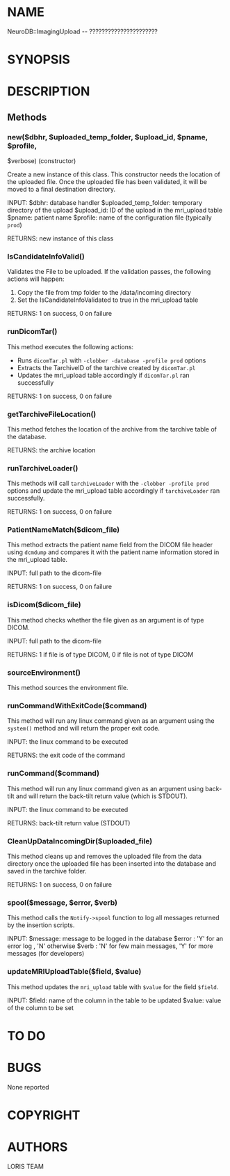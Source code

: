 # NAME

NeuroDB::ImagingUpload -- ??????????????????????

# SYNOPSIS

# DESCRIPTION

## Methods

### new($dbhr, $uploaded\_temp\_folder, $upload\_id, $pname, $profile,
$verbose) (constructor)

Create a new instance of this class. This constructor needs the location of
the uploaded file. Once the uploaded file has been validated, it will be
moved to a final destination directory.

INPUT:
  $dbhr: database handler
  $uploaded\_temp\_folder: temporary directory of the upload
  $upload\_id: ID of the upload in the mri\_upload table
  $pname: patient name
  $profile: name of the configuration file (typically `prod`)

RETURNS: new instance of this class

### IsCandidateInfoValid()

Validates the File to be uploaded. If the validation passes, the following
actions will happen:
  1) Copy the file from tmp folder to the /data/incoming directory
  2) Set the IsCandidateInfoValidated to true in the mri\_upload table

RETURNS: 1 on success, 0 on failure

### runDicomTar()

This method executes the following actions:
 - Runs `dicomTar.pl` with `-clobber -database -profile prod` options
 - Extracts the TarchiveID of the tarchive created by `dicomTar.pl`
 - Updates the mri\_upload table accordingly if `dicomTar.pl` ran successfully

RETURNS: 1 on success, 0 on failure

### getTarchiveFileLocation()

This method fetches the location of the archive from the tarchive table of
the database.

RETURNS: the archive location

### runTarchiveLoader()

This methods will call `tarchiveLoader` with the `-clobber -profile prod`
options and update the mri\_upload table accordingly if `tarchiveLoader` ran
successfully.

RETURNS: 1 on success, 0 on failure

### PatientNameMatch($dicom\_file)

This method extracts the patient name field from the DICOM file header using
`dcmdump` and compares it with the patient name information stored in the
mri\_upload table.

INPUT: full path to the dicom-file

RETURNS: 1 on success, 0 on failure

### isDicom($dicom\_file)

This method checks whether the file given as an argument is of type DICOM.

INPUT: full path to the dicom-file

RETURNS: 1 if file is of type DICOM, 0 if file is not of type DICOM

### sourceEnvironment()

This method sources the environment file.

### runCommandWithExitCode($command)

This method will run any linux command given as an argument using the
`system()` method and will return the proper exit code.

INPUT: the linux command to be executed

RETURNS: the exit code of the command

### runCommand($command)

This method will run any linux command given as an argument using back-tilt
and will return the back-tilt return value (which is STDOUT).

INPUT: the linux command to be executed

RETURNS: back-tilt return value (STDOUT)

### CleanUpDataIncomingDir($uploaded\_file)

This method cleans up and removes the uploaded file from the data directory
once the uploaded file has been inserted into the database and saved in the
tarchive folder.

RETURNS: 1 on success, 0 on failure

### spool($message, $error, $verb)

This method calls the `Notify->spool` function to log all messages
returned by the insertion scripts.

INPUT:
 $message: message to be logged in the database
 $error  : 'Y' for an error log , 'N' otherwise
 $verb   : 'N' for few main messages, 'Y' for more messages (for developers)

### updateMRIUploadTable($field, $value)

This method updates the `mri_upload` table with `$value` for the field
`$field`.

INPUT:
 $field: name of the column in the table to be updated
 $value: value of the column to be set

# TO DO

# BUGS

None reported

# COPYRIGHT

# AUTHORS

LORIS TEAM
